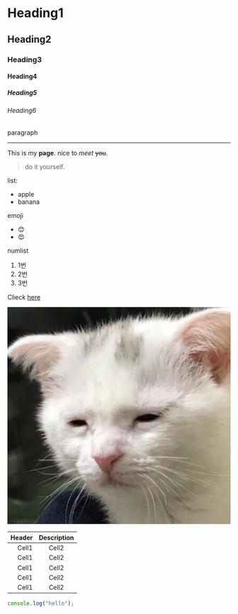 # Heading1

## Heading2

### Heading3

#### Heading4

##### Heading5

###### Heading6

paragraph

---

This is my **page**. nice to _meet_ ~~you~~.

> do it yourself.

list:

- apple
- banana

emoji

- 😊
- 😍

numlist

1. 1번
2. 2번
3. 3번

Clieck [here](https://portal.dankook.ac.kr/web/portal)

![image넣기](https://raw.githubusercontent.com/yoonseo1/HelloWorld1/master/image/fail.PNG)

| Header | Description |
| -----: | :---------: |
|  Cell1 |    Cell2    |
|  Cell1 |    Cell2    |
|  Cell1 |    Cell2    |
|  Cell1 |    Cell2    |
|  Cell1 |    Cell2    |

```js
console.log("hello");
```
